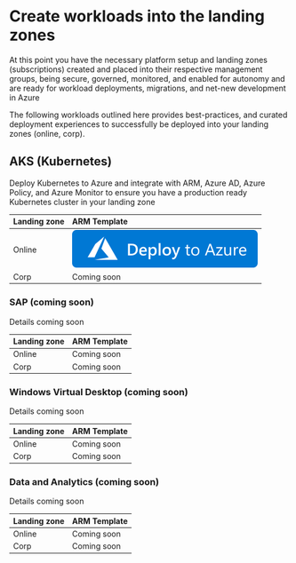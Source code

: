 # Create workloads into the landing zones

At this point you have the necessary platform setup and landing zones (subscriptions) created and placed into their respective management groups, being secure, governed, monitored, and enabled for autonomy and are ready for workload deployments, migrations, and net-new development in Azure

The following workloads outlined here provides best-practices, and curated deployment experiences to successfully be deployed into your landing zones (online, corp).

## AKS (Kubernetes)

Deploy Kubernetes to Azure and integrate with ARM, Azure AD, Azure Policy, and Azure Monitor to ensure you have a production ready Kubernetes cluster in your landing zone

| Landing zone | ARM Template |
|:-------------------------|:-------------|
| Online |[![Deploy To Azure](https://raw.githubusercontent.com/Azure/azure-quickstart-templates/master/1-CONTRIBUTION-GUIDE/images/deploytoazure.svg?sanitize=true)](https://portal.azure.com/#blade/Microsoft_Azure_CreateUIDef/CustomDeploymentBlade/uri/https%3A%2F%2Fraw.githubusercontent.com%2FAzure%2FEnterprise-Scale%2Fmain%2Fdocs%2Freference%2Flzs%2FarmTemplates%2Feslz.json/createUIDefinitionUri/https%3A%2F%2Fraw.githubusercontent.com%2FAzure%2FEnterprise-Scale%2Fmain%2Fdocs%2Freference%2Flzs%2FarmTemplates%2Fportal-eslz.json)
| Corp  | Coming soon

### SAP (coming soon)

Details coming soon

| Landing zone | ARM Template |
|:-------------------------|:-------------|
| Online | Coming soon
| Corp  | Coming soon


### Windows Virtual Desktop (coming soon)

Details coming soon

| Landing zone | ARM Template |
|:-------------------------|:-------------|
| Online | Coming soon
| Corp  | Coming soon


### Data and Analytics (coming soon)

Details coming soon

| Landing zone | ARM Template |
|:-------------------------|:-------------|
| Online | Coming soon
| Corp  | Coming soon
